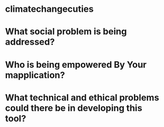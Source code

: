 # climatechangecuties

# What social problem is being addressed?
# Who is being empowered By Your mapplication?
# What technical and ethical problems could there be in developing this tool?
